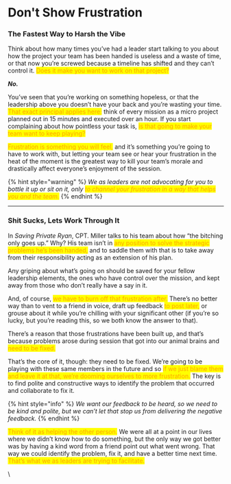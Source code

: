# Don't Show Frustration

### The Fastest Way to Harsh the Vibe

Think about how many times you’ve had a leader start talking to you about how the project your team has been handed is useless and a waste of time, or that now you’re screwed because a timeline has shifted and they can’t control it. <mark style="color:orange;">Does it make you want to work on that project?</mark>&#x20;

_**No.**_&#x20;

You’ve seen that you’re working on something hopeless, or that the leadership above you doesn’t have your back and you’re wasting your time. <mark style="color:orange;">That exact principal applies here:</mark> think of every mission as a micro project planned out in 15 minutes and executed over an hour. If you start complaining about how pointless your task is, <mark style="color:orange;">is that going to make your team want to keep playing?</mark>&#x20;

<mark style="color:orange;">Frustration is something you will feel,</mark> and it’s something you’re going to have to work with, but letting your team see or hear your frustration in the heat of the moment is the greatest way to kill your team’s morale and drastically affect everyone’s enjoyment of the session.

{% hint style="warning" %}
_We as leaders are not advocating for you to bottle it up or sit on it, only <mark style="color:orange;">to channel your frustration in a way that helps you and the team.</mark>_&#x20;
{% endhint %}

***

### Shit Sucks, Lets Work Through It

In _Saving Private Ryan_, CPT. Miller talks to his team about how “the bitching only goes up.” Why? His team isn’t in <mark style="color:orange;">any position to solve the strategic problems he’s been handed,</mark> and to saddle them with that is to take away from their responsibility acting as an extension of his plan.&#x20;

Any griping about what’s going on should be saved for your fellow leadership elements, the ones who have control over the mission, and kept away from those who don’t really have a say in it.

And, of course, <mark style="color:orange;">we have to burn off that frustration after.</mark> There’s no better way than to vent to a friend in voice, draft up feedback <mark style="color:orange;">to post later,</mark> or grouse about it while you’re chilling with your significant other (if you’re so lucky, but you’re reading this, so we both know the answer to that).&#x20;

There’s a reason that those frustrations have been built up, and that’s because problems arose during session that got into our animal brains and <mark style="color:orange;">need to be fixed.</mark>&#x20;

That’s the core of it, though: they need to be fixed. We’re going to be playing with these same members in the future and so <mark style="color:orange;">if we just blame them and leave it at that, we’re dooming ourselves to more frustration.</mark> The key is to find polite and constructive ways to identify the problem that occurred and collaborate to fix it.&#x20;

{% hint style="info" %}
_We want our feedback to be heard, so we need to be kind and polite, but we can’t let that stop us from delivering the negative feedback._&#x20;
{% endhint %}

<mark style="color:orange;">Think of it as helping the other person.</mark> We were all at a point in our lives where we didn’t know how to do something, but the only way we got better was by having a kind word from a friend point out what went wrong. That way we could identify the problem, fix it, and have a better time next time. <mark style="color:orange;">That’s what we as leaders are trying to facilitate.</mark>

\

